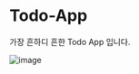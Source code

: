 # Todo-App

가장 흔하디 흔한 Todo App 입니다.

![image](https://user-images.githubusercontent.com/48821257/129486693-b60508c3-b561-407f-a7b0-b272f25def32.png)

